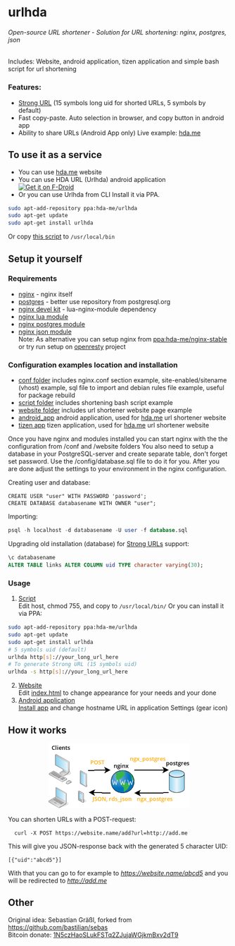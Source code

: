 # urlhda

###### Open-source URL shortener - Solution for URL shortening: nginx, postgres, json
Includes: Website, android application, tizen application and simple bash script for url shortening

### Features:  
* [Strong URL](https://github.com/cryptofuture/urlhda/issues/3) (15 symbols long uid for shorted URLs, 5 symbols by default)
* Fast copy-paste. Auto selection in browser, and copy button in android app
* Ability to share URLs (Android App only)
Live example: [hda.me](https://hda.me)

## To use it as a service
* You can use [hda.me](https://hda.me) website
* You can use HDA URL (Urlhda) android application  
[<img src="https://f-droid.org/badge/get-it-on.png"
      alt="Get it on F-Droid"
      height="80">](https://f-droid.org/app/me.hda.urlhda)
* Or you can use Urlhda from CLI
Install it via PPA.
```bash
sudo apt-add-repository ppa:hda-me/urlhda
sudo apt-get update
sudo apt-get install urlhda
```
Or copy [this script](https://raw.githubusercontent.com/cryptofuture/urlhda/master/script/urlhda) to `/usr/local/bin`

## Setup it yourself

### Requirements
* [nginx](http://nginx.org) - nginx itself
* [postgres](http://www.postgresql.org/) - better use repository from postgresql.org
* [nginx devel kit](https://github.com/simpl/ngx_devel_kit) - lua-nginx-module dependency
* [nginx lua module](https://github.com/chaoslawful/lua-nginx-module)
* [nginx postgres module](https://github.com/FRiCKLE/ngx_postgres) 
* [nginx json module](https://github.com/openresty/rds-json-nginx-module)  
Note: As alternative you can setup nginx from [ppa:hda-me/nginx-stable](https://gist.github.com/cryptofuture/53efe118c598dcc8eaf402c8544182af) or try run setup on [openresty](https://openresty.org/) project

### Configuration examples location and installation

* [conf folder](https://github.com/cryptofuture/urlhda/tree/master/conf) includes nginx.conf section example, site-enabled/sitename (vhost) example, sql file to import and debian rules file example, useful for package rebuild
* [script folder](https://github.com/cryptofuture/urlhda/tree/master/script) includes shortening bash script example
* [website folder](https://github.com/cryptofuture/urlhda/tree/master/website) includes url shortener website page example
* [android_app](https://github.com/cryptofuture/urlhda-android) android application, used for [hda.me](https://hda.me) url shortener website
* [tizen app](https://github.com/cryptofuture/urlhda-tizen) tizen application, used for [hda.me](https://hda.me) url shortener website 

Once you have nginx and modules installed you can start nginx with the the configuration from /conf and /website folders
You also need to setup a database in your PostgreSQL-server and create separate table, don't forget set password. Use the /config/database.sql file to do it for you. After you are done adjust the settings to your environment in the nginx configuration.  

Creating user and database: 
```
CREATE USER "user" WITH PASSWORD 'password';  
CREATE DATABASE databasename WITH OWNER "user";  
```
Importing:  
```sql
psql -h localhost -d databasename -U user -f database.sql
```
Upgrading old installation (database) for [Strong URLs](https://github.com/cryptofuture/urlhda/issues/3) support:
```sql
\c databasename
ALTER TABLE links ALTER COLUMN uid TYPE character varying(30);
```

### Usage

1. [Script](https://raw.githubusercontent.com/cryptofuture/urlhda/master/script/urlhda)  
Edit host, chmod 755, and copy to `/usr/local/bin/`
Or you can install it via PPA: 

 ```bash
sudo apt-add-repository ppa:hda-me/urlhda
sudo apt-get update
sudo apt-get install urlhda
# 5 symbols uid (default)  
urlhda http[s]://your_long_url_here  
# To generate Strong URL (15 symbols uid)  
urlhda -s http[s]://your_long_url_here 
```

2. [Website](https://raw.githubusercontent.com/cryptofuture/urlhda/master/website/index.html)   
Edit [index.html](https://raw.githubusercontent.com/cryptofuture/urlhda/master/website/index.html) to change appearance for your needs and your done
3. [Android application](https://github.com/cryptofuture/urlhda-android)  
[Install app](https://f-droid.org/repository/browse/?fdid=me.hda.urlhda) and change hostname URL in application Settings (gear icon)

## How it works
 <p align="center">
<img src="https://raw.githubusercontent.com/cryptofuture/urlhda-android/master/gradle/img/Diagram1.png"/>
</p>

You can shorten URLs with a POST-request:
```
  curl -X POST https://website.name/add?url=http://add.me
```

This will give you JSON-response back with the generated 5 character UID:
```
[{"uid":"abcd5"}]
```

With that you can go to for example to *https://website.name/abcd5* and you will be redirected to *http://add.me*

## Other
Original idea: Sebastian Gräßl, forked from https://github.com/bastilian/sebas  
Bitcoin donate: [1N5czHaoSLukFSTq2ZJujaWGjkmBxv2dT9](bitcoin:1NVMCeoBfTAJQ1qwX2Dx1C8zkcRCQWwHBq?label=Donation)
